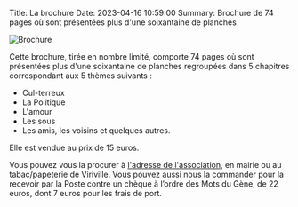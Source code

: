Title: La brochure
Date: 2023-04-16 10:59:00
Summary: Brochure de 74 pages où sont présentées plus d'une
    soixantaine de planches

![Brochure]({static}/images/presentation_brochure.png)

Cette brochure, tirée en nombre limité, comporte 74 pages où sont
présentées plus d'une soixantaine de planches regroupées dans 5
chapitres correspondant aux 5 thèmes suivants :

* Cul-terreux
* La Politique
* L'amour
* Les sous
* Les amis, les voisins et quelques autres.

Elle est vendue au prix de 15 euros.

Vous pouvez vous la procurer à [l'adresse de
l'association]({filename}/pages/contact.md), en mairie ou au tabac/papeterie
de Viriville. Vous pouvez aussi nous la commander pour la recevoir par
la Poste contre un chèque à l’ordre des Mots du Gène, de 22 euros,
dont 7 euros pour les frais de port.
